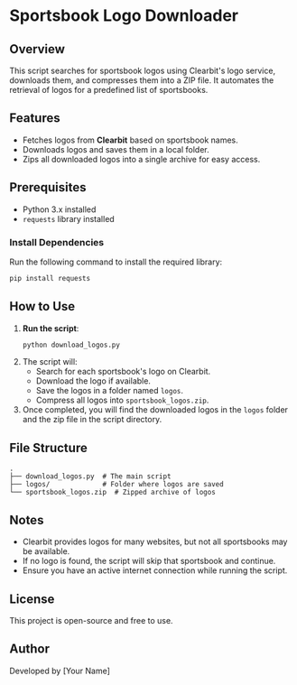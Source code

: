 # Sportsbook Logo Downloader

## Overview
This script searches for sportsbook logos using Clearbit's logo service, downloads them, and compresses them into a ZIP file. It automates the retrieval of logos for a predefined list of sportsbooks.

## Features
- Fetches logos from **Clearbit** based on sportsbook names.
- Downloads logos and saves them in a local folder.
- Zips all downloaded logos into a single archive for easy access.

## Prerequisites
- Python 3.x installed
- `requests` library installed

### Install Dependencies
Run the following command to install the required library:
```sh
pip install requests
```

## How to Use
1. **Run the script**:
   ```sh
   python download_logos.py
   ```
2. The script will:
   - Search for each sportsbook's logo on Clearbit.
   - Download the logo if available.
   - Save the logos in a folder named `logos`.
   - Compress all logos into `sportsbook_logos.zip`.
3. Once completed, you will find the downloaded logos in the `logos` folder and the zip file in the script directory.

## File Structure
```
.
├── download_logos.py  # The main script
├── logos/             # Folder where logos are saved
└── sportsbook_logos.zip  # Zipped archive of logos
```

## Notes
- Clearbit provides logos for many websites, but not all sportsbooks may be available.
- If no logo is found, the script will skip that sportsbook and continue.
- Ensure you have an active internet connection while running the script.

## License
This project is open-source and free to use.

## Author
Developed by [Your Name]

